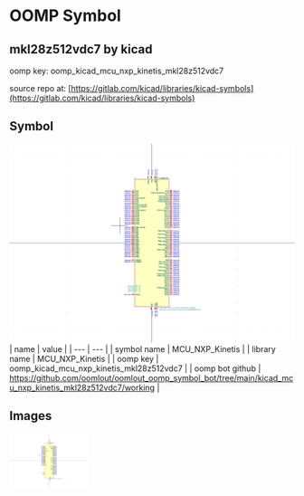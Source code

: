 # OOMP Symbol  
## mkl28z512vdc7  by kicad  
  
oomp key: oomp_kicad_mcu_nxp_kinetis_mkl28z512vdc7  
  
source repo at: [https://gitlab.com/kicad/libraries/kicad-symbols](https://gitlab.com/kicad/libraries/kicad-symbols)  
## Symbol  
  
[![working.png](working_600.png)](working.png)  
| name | value | 
| --- | --- | 
| symbol name | MCU_NXP_Kinetis | 
| library name | MCU_NXP_Kinetis | 
| oomp key | oomp_kicad_mcu_nxp_kinetis_mkl28z512vdc7 | 
| oomp bot github | https://github.com/oomlout/oomlout_oomp_symbol_bot/tree/main/kicad_mcu_nxp_kinetis_mkl28z512vdc7/working | 
## Images  
  
[![working.png](working_140.png)](working.png)  
